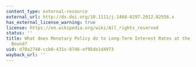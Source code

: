 ```yaml
---
content_type: external-resource
external_url: http://dx.doi.org/10.1111/j.1468-0297.2012.02556.x
has_external_license_warning: true
license: https://en.wikipedia.org/wiki/All_rights_reserved
status: ''
title: What does Monetary Policy do to Long-Term Interest Rates at the Zero Lower
  Bound?
uid: d70a2748-ccb0-431c-8746-ef95de1d4973
wayback_url: ''
---
```

